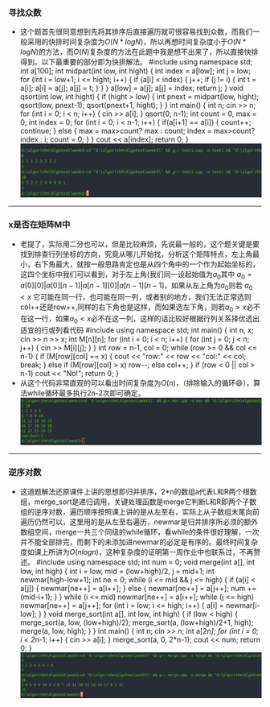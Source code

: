 ### 寻找众数
+ 这个题首先很同意想到先将其排序后直接遍历就可很容易找到众数，而我们一般采用的快排时间复杂度为$O(N*logN)$，所以再想时间复杂度小于$O(N*logN)$的方法，而$O(N)$复杂度的方法在此题中我是想不出来了，所以直接快排得到。以下最重要的部分即为快排解法。
\#include <iostream>
using namespace std;
int a[100];
int midpart(int low, int hight) {
  int index = a[low];
  int j = low;
  for (int i = low+1; i <= hight; i++) {
    if (a[i] < index) {
      j++;
      if (j != i) {
        int t = a[i];
        a[i] = a[j];
        a[j] = t;
      }
    }
  }
  a[low] = a[j];
  a[j] = index;
  return j;
}
void qsort(int low, int hight) {
  if (hight > low) {
    int pnext = midpart(low, hight);
    qsort(low, pnext-1);
    qsort(pnext+1, hight);
  }
}
int main() {
  int n;
  cin >> n;
  for (int i = 0; i < n; i++)
  {
    cin >> a[i];
  }
  qsort(0, n-1);
  int count = 0, max = 0;
  int index = 0;
  for (int i = 0; i < n-1; i++) {
    if(a[i+1] == a[i]) {
      count++;
      continue;
    }
    else {
      max = max>count? max : count;
      index = max>count?index : i;
      count = 0;
    }
  }
  cout << a[index];
  return 0;
}
![most](most.png)
- - -
### x是否在矩阵M中
+ 老提了，实际用二分也可以，但是比较麻烦，先说最一般的，这个题关键是要找到排查行列坐标的方向，究竟从哪儿开始找，分析这个矩阵特点，左上角最小，右下角最大，就按一般思路肯定也是从四个角中的一个作为起始坐标的，这四个坐标中我们可以看到，对于左上角(我们同一设起始值为$a_0$其中
$a_0=a[0][0] | a[0][n-1] | a[n-1][0] | a[n-1][n-1]$，如果从左上角为$a_0$则若
$a_0 < x$ 它可能在同一行，也可能在同一列，或者别的地方，我们无法正常选则col++还是row++,同样的右下角也是这样，而如果选左下角，则若$a_0 > x$必不在这一行，如果$a_0 < x$必不在这一列，这样的话比较好根据行列关系择优选出适宜的行或列看代码
\#include <iostream>
using namespace std;
int main() {
  int n, x;
  cin >> n >> x;
  int M[n][n];
  for (int i = 0; i < n; i++) {
    for (int j = 0; j < n; j++) {
      cin >> M[i][j];
    }
  }
  int row = n-1, col = 0;
  while (row >= 0 && col <= n-1) {
    if (M[row][col] == x) {
      cout << "row:" << row << "col:" << col;
      break;
    }
    else if (M[row][col] > x) row--;
    else col++;
  }
  if (row < 0 || col > n-1)
  cout << "No!";
  return 0;
}
+ 从这个代码非常直观的可以看出时间复杂度为$O(n)$，（排除输入的循环:smile:），算法while循环最多执行2n-2次即可确定。
![mar](mar.png)
- - -
### 逆序对数
+ 这道题解法还原课件上讲的思想即归并排序，2\*n的数组a代表L和R两个根数组，merge_sort是递归调用，关键处理函数是merge它判断L和R即两个子数组的逆序对数，遍历顺序按照课上讲的是从左至右，实际上从子数组末尾向前遍历仍然可以，这里用的是从左至右遍历，newmar是归并排序所必须的额外数组空间，merge一共三个同级的while循环，看while的条件很好理解，一次并不能全部排完，而剩下的未添加进newmar的必定是有序的。最终时间复杂度如课上所讲为$O(nlogn)$，这种复杂度的证明第一周作业中也联系过，不再赘述。
\#include <iostream>
using namespace std;
int num = 0;
void merge(int a[], int low, int high) {
  int i = low, mid = (low+high)/2, j = mid+1;
  int newmar[high-low+1];
  int ne = 0;
  while (i <= mid && j <= high) {
    if (a[i] < a[j]) {
      newmar[ne++] = a[i++];
    }
    else {
      newmar[ne++] = a[j++];
      num += (mid-i+1);
    }
  }
  while (i <= mid)  newmar[ne++] = a[i++];
  while (j <= high) newmar[ne++] = a[j++];
  for (int i = low; i <= high; i++) {
    a[i] = newmar[i-low];
  }
}
void merge_sort(int a[], int low, int high) {
  if (low < high) {
    merge_sort(a, low, (low+high)/2);
    merge_sort(a, (low+high)/2+1, high);
    merge(a, low, high);
  }
}
int main() {
  int n;
  cin >> n;
  int a[2*n];
  for (int i = 0; i < 2*n-1; i++)
  {
    cin >> a[i];
  }
  merge_sort(a, 0, 2*n-1);
  cout << num;
  return 0;
}
![merge](merge.png)